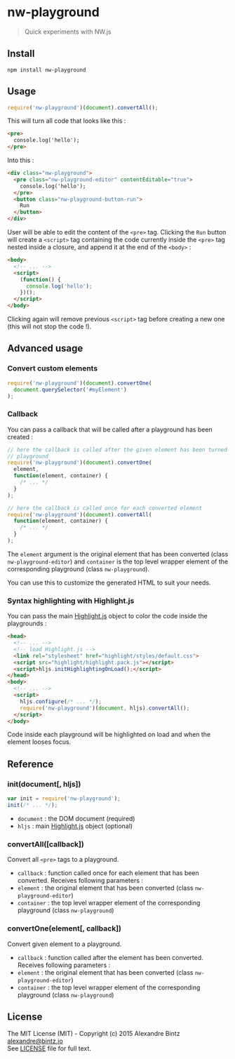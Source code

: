 # nw-playground

> Quick experiments with NW.js


## Install

```
npm install nw-playground
```

## Usage

```javascript
require('nw-playground')(document).convertAll();
```

This will turn all code that looks like this :

```html
<pre>
  console.log('hello');
</pre>
```

Into this :

```html
<div class="nw-playground">
  <pre class="nw-playground-editor" contentEditable="true">
    console.log('hello');
  </pre>
  <button class="nw-playground-button-run">
    Run
  </button>
</div>
```

User will be able to edit the content of the `<pre>` tag.
Clicking the `Run` button will create a `<script>` tag containing the code currently inside the `<pre>` tag nested inside a closure, and append it at the end of the `<body>` :

```html
<body>
  <!-- ... -->
  <script>
    (function() {
      console.log('hello');
    })();
  </script>
</body>
```

Clicking again will remove previous `<script>` tag before creating a new one
(this will not stop the code !).


## Advanced usage

### Convert custom elements

```javascript
require('nw-playground')(document).convertOne(
  document.querySelector('#myElement')
);
```


### Callback

You can pass a callback that will be called after a playground has been created :

```javascript
// here the callback is called after the given element has been turned into a
// playground
require('nw-playground')(document).convertOne(
  element,
  function(element, container) {
    /* ... */
  }
);

// here the callback is called once for each converted element
require('nw-playground')(document).convertAll(
  function(element, container) {
    /* ... */
  }
);
```

The `element` argument is the original element that has been converted (class `nw-playground-editor`) and `container` is the top level wrapper element of the corresponding playground (class `nw-playground`).

You can use this to customize the generated HTML to suit your needs.


### Syntax highlighting with Highlight.js

You can pass the main [Highlight.js](https://highlightjs.org) object to color the code inside the playgrounds :

```html
<head>
  <!-- ... -->
  <!-- load Highlight.js -->
  <link rel="stylesheet" href="highlight/styles/default.css">
  <script src="highlight/highlight.pack.js"></script>
  <script>hljs.initHighlightingOnLoad();</script>
</head>
<body>
  <!-- ... -->
  <script>
    hljs.configure(/* ... */);
    require('nw-playground')(document, hljs).convertAll();
  </script>
</body>
```

Code inside each playground will be highlighted on load and when the element
looses focus.


## Reference

### init(document[, hljs])

```javascript
var init = require('nw-playground');
init(/* ... */);
```

- `document` : the DOM document (required)
- `hljs` : main [Highlight.js](https://highlightjs.org) object (optional)


### convertAll([callback])

Convert all `<pre>` tags to a playground.

- `callback` : function called once for each element that has been converted.
Receives following parameters :
- `element` : the original element that has been converted (class `nw-playground-editor`)
- `container` : the top level wrapper element of the corresponding playground (class `nw-playground`)


### convertOne(element[, callback])

Convert given element to a playground.

- `callback` : function called after the element has been converted.
Receives following parameters :
- `element` : the original element that has been converted (class `nw-playground-editor`)
- `container` : the top level wrapper element of the corresponding playground (class `nw-playground`)


## License

The MIT License (MIT) - Copyright (c) 2015 Alexandre Bintz <alexandre@bintz.io>  
See [LICENSE](LICENSE) file for full text.
